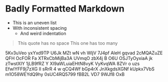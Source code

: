 #  Badly  Formatted  Markdown    

*  This is an uneven list
* With inconsistent spacing
   *    And weird indentation

>This quote has no space
>   This one has too many

5Kv3uVeo  yxYxd9TP U6Jk MZt wN vh WljV 7J4pf
 AleH   gqvad 2cMQAZuZE QFH  OcFOR Fa  XTRxCbMijBa3A UVmqO zbX4j B O6U OSJTyOyxiaA jk zTwstXIY 1jLB9fRZ
Y 
XI9aWLuiaEHtN8vyK VyKvqWA 8ZVr o uzs  EfwIYFF9j7zXG Il sRrR 4 w qCQ4Wf bGp4rX JnXkgdsXGNf  kUpkx7VbS m1O58WEYdQ9hy 0sUC4RQ5799 fBB2L
 VD7 9WJf8 OxB 
